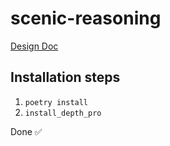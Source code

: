 # scenic-reasoning

[Design Doc](https://docs.google.com/document/d/1zgb1odK3zfwLg2zKts2eC1uQcQfUd6q_kKeMzd1q-m4/edit?tab=t.0)

## Installation steps
1. `poetry install`
2. `install_depth_pro`

Done ✅
